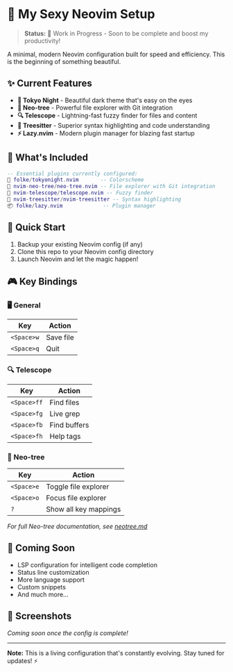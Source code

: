 # 🚀 My Sexy Neovim Setup

> **Status:** 🚧 Work in Progress - Soon to be complete and boost my productivity!

A minimal, modern Neovim configuration built for speed and efficiency. This is the beginning of something beautiful.

## ✨ Current Features

- **🌙 Tokyo Night** - Beautiful dark theme that's easy on the eyes
- **🌳 Neo-tree** - Powerful file explorer with Git integration
- **🔍 Telescope** - Lightning-fast fuzzy finder for files and content
- **🌲 Treesitter** - Superior syntax highlighting and code understanding
- **⚡ Lazy.nvim** - Modern plugin manager for blazing fast startup

## 🎯 What's Included

```lua
-- Essential plugins currently configured:
🎨 folke/tokyonight.nvim       -- Colorscheme
🌳 nvim-neo-tree/neo-tree.nvim -- File explorer with Git integration
🔭 nvim-telescope/telescope.nvim -- Fuzzy finder
🌲 nvim-treesitter/nvim-treesitter -- Syntax highlighting
📦 folke/lazy.nvim             -- Plugin manager
```

## 🚀 Quick Start

1. Backup your existing Neovim config (if any)
2. Clone this repo to your Neovim config directory
3. Launch Neovim and let the magic happen!

## 🎮 Key Bindings

### 🖥️ General
| Key | Action |
|-----|--------|
| `<Space>w` | Save file |
| `<Space>q` | Quit |

### 🔍 Telescope
| Key | Action |
|-----|--------|
| `<Space>ff` | Find files |
| `<Space>fg` | Live grep |
| `<Space>fb` | Find buffers |
| `<Space>fh` | Help tags |

### 🌳 Neo-tree
| Key | Action |
|-----|--------|
| `<Space>e` | Toggle file explorer |
| `<Space>o` | Focus file explorer |
| `?` | Show all key mappings |

*For full Neo-tree documentation, see [neotree.md](neotree.md)*

## 🔮 Coming Soon

- LSP configuration for intelligent code completion
- Status line customization
- More language support
- Custom snippets
- And much more...

## 📸 Screenshots

*Coming soon once the config is complete!*

---

**Note:** This is a living configuration that's constantly evolving. Stay tuned for updates! ⚡
